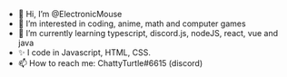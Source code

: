 - 👋 Hi, I’m @ElectronicMouse
- 👀 I’m interested in coding, anime, math and computer games
- 🌱 I’m currently learning typescript, discord.js, nodeJS, react, vue and java
- ✨ I code in Javascript, HTML, CSS.
- 📫 How to reach me: ChattyTurtle#6615 (discord)

<!---
ElectronicMouse/ElectronicMouse is a ✨ special ✨ repository because its `README.md` (this file) appears on your GitHub profile.
You can click the Preview link to take a look at your changes.
--->
